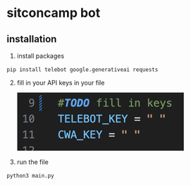 # sitconcamp bot

## installation

1. install packages

```
pip install telebot google.generativeai requests
```

2. fill in your API keys in your file

   ![1721539984635](image/README/1721539984635.png)
3. run the file

```
python3 main.py
```
